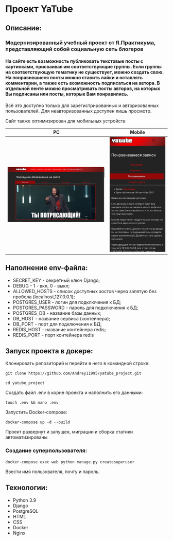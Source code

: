 # Проект YaTube
## Описание:
### Модернизированный учебный проект от Я.Практикума, представляющий собой социальную сеть блогеров
#### На сайте есть возможность публиковать текстовые посты с картинками, присваивая им соответствующие группы. Если группы на соответствующую тематику не существует, можно создать свою. На понравившиеся посты можно ставить лайки и оставлять комментарии, а также есть возможность подписаться на автора. В отдельной ленте можно просматривать посты авторов, на которых Вы подписаны или посты, которые Вам понравились.
Всё это доступно только для зарегистрированных и авторизованных пользователей.
Для неавторизованных доступен лишь просмотр.

Сайт также оптимизирован для мобильных устройств

PC             |  Mobile
:-------------------------:|:-------------------:
![Image](https://github.com/Andrey11995/yatube_project/raw/main/yatube/static/img/yatube_pc.jpg) | ![Image](https://github.com/Andrey11995/yatube_project/raw/main/yatube/static/img/yatube_mob.jpg)

## Наполнение env-файла:

- SECRET_KEY - секретный ключ Django;
- DEBUG - 1 - вкл, 0 - выкл;
- ALLOWED_HOSTS - список доступных хостов через запятую без пробела (localhost,127.0.0.1);
- POSTGRES_USER - логин для подключения к БД;
- POSTGRES_PASSWORD - пароль для подключения к БД;
- POSTGRES_DB - название базы данных;
- DB_HOST - название сервиса (контейнера);
- DB_PORT - порт для подключения к БД;
- REDIS_HOST - название контейнера redis;
- REDIS_PORT - порт контейнера redis

## Запуск проекта в докере:

Клонировать репозиторий и перейти в него в командной строке:

```
git clone https://github.com/Andrey11995/yatube_project.git
```

```
cd yatube_project
```

Создать файл .env в корне проекта и наполнить его данными:

```
touch .env && nano .env
```

Запустить Docker-compose:

```
docker-compose up -d --build
```

Проект развернут и запущен, миграции и сборка статики автоматизированы


### Создание суперпользователя:

```
docker-compose exec web python manage.py createsuperuser
```
Ввести имя пользователя, почту и пароль.


## Технологии:

- Python 3.9
- Django
- PostgreSQL
- HTML
- CSS
- Docker
- Nginx
